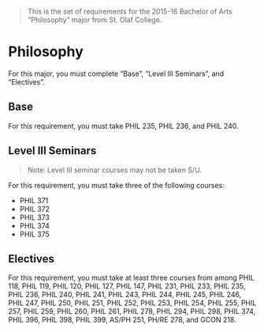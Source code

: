 > This is the set of requirements for the 2015-16 Bachelor of Arts “Philosophy”
> major from St. Olaf College.

# Philosophy
For this major, you must complete “Base”, “Level III Seminars”, and “Electives”.

## Base
For this requirement, you must take PHIL 235, PHIL 236, and PHIL 240.


## Level III Seminars
> Note: Level III seminar courses may not be taken S/U.

For this requirement, you must take three of the following courses:

- PHIL 371
- PHIL 372
- PHIL 373
- PHIL 374
- PHIL 375


## Electives
For this requirement, you must take at least three courses from among PHIL 118, PHIL 119, PHIL 120, PHIL 127, PHIL 147, PHIL 231, PHIL 233, PHIL 235, PHIL 236, PHIL 240, PHIL 241, PHIL 243, PHIL 244, PHIL 245, PHIL 246, PHIL 247, PHIL 250, PHIL 251, PHIL 252, PHIL 253, PHIL 254, PHIL 255, PHIL 257, PHIL 259, PHIL 260, PHIL 261, PHIL 278, PHIL 294, PHIL 298, PHIL 374, PHIL 396, PHIL 398, PHIL 399, AS/PH 251, PH/RE 278, and GCON 218.


